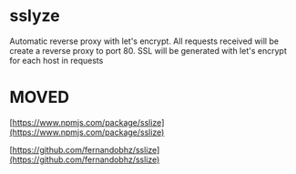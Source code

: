 # sslyze
Automatic reverse proxy with let's encrypt. All requests received will be create a reverse proxy to port 80. SSL will be generated with let's encrypt for each host in requests

# MOVED 

[https://www.npmjs.com/package/sslize](https://www.npmjs.com/package/sslize) 
  
[https://github.com/fernandobhz/sslize](https://github.com/fernandobhz/sslize)


